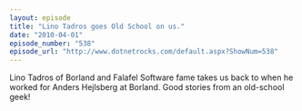 ```yaml
---
layout: episode
title: "Lino Tadros goes Old School on us."
date: "2010-04-01"
episode_number: "538"
episode_url: "http://www.dotnetrocks.com/default.aspx?ShowNum=538"
---
```


Lino Tadros of Borland and Falafel Software fame takes us back to when he worked for Anders Hejlsberg at Borland. Good stories from an old-school geek!
